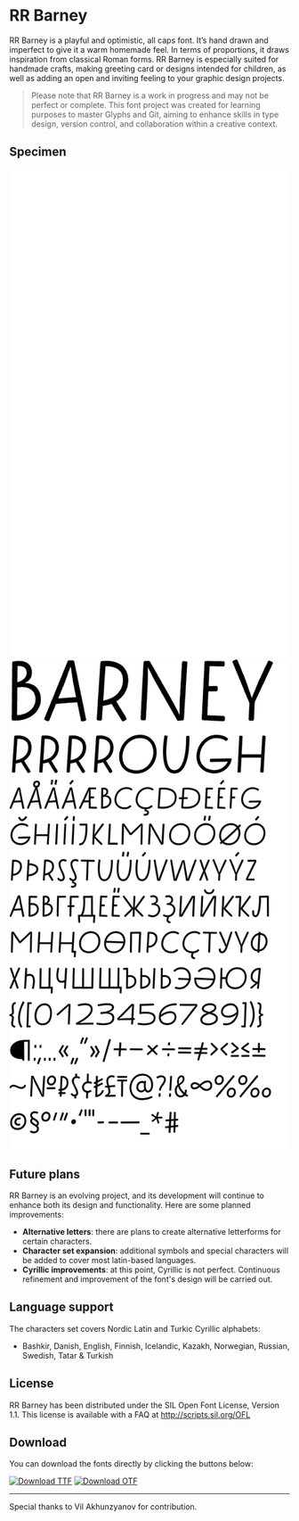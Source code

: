 # RR Barney
RR Barney is a playful and optimistic, all caps font. It’s hand drawn and imperfect to give it a warm homemade feel. In terms of proportions, it draws inspiration from classical Roman forms. RR Barney is especially suited for handmade crafts, making greeting card or designs intended for children, as well as adding an open and inviting feeling to your graphic design projects.

> Please note that RR Barney is a work in progress and may not be perfect or complete. This font project was created for learning purposes to master Glyphs and Git, aiming to enhance skills in type design, version control, and collaboration within a creative context.

## Specimen
![](images/specimen_white.svg#gh-dark-mode-only)![](images/specimen_black.svg#gh-light-mode-only)

## Future plans
RR Barney is an evolving project, and its development will continue to enhance both its design and functionality. Here are some planned improvements:
- **Alternative letters**: there are plans to create alternative letterforms for certain characters.
- **Character set expansion**: additional symbols and special characters will be added to cover most latin-based languages.
- **Cyrillic improvements**: at this point, Cyrillic is not perfect. Continuous refinement and improvement of the font's design will be carried out.

## Language support
The characters set covers Nordic Latin and Turkic Cyrillic alphabets:
- Bashkir, Danish, English, Finnish, Icelandic, Kazakh, Norwegian, Russian, Swedish, Tatar & Turkish

## License
RR Barney has been distributed under the SIL Open Font License, Version 1.1. This license is available with a FAQ at http://scripts.sil.org/OFL


## Download
You can download the fonts directly by clicking the buttons below:

[![Download TTF](https://img.shields.io/badge/Download-TTF-blue)](https://github.com/ruzvaliakhmetov/rr_barney/raw/master/fonts/ttf/RRBarney-Rough.ttf)
[![Download OTF](https://img.shields.io/badge/Download-OTF-blue)](https://github.com/ruzvaliakhmetov/rr_barney/raw/master/fonts/otf/RRBarney-Rough.otf)

***
Special thanks to Vil Akhunzyanov for contribution.